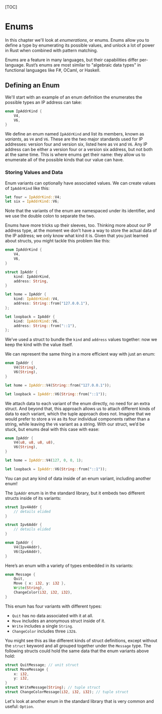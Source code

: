 <!-- Hi Steve, Carol. I like this chapter, we're getting into some powerful
tools here! I saw that the copyeditor has suggested listing numbers, which I
think is a good idea. If you agree, could you suggest captions and add
numbering to those listings we reference again in the chapter? Also, if we are
going to include any of these in the source files can you add file names?
Thanks! /Liz -->

[TOC]

# Enums

In this chapter we'll look at *enumerations*, or enums. Enums allow you to
define a type by enumerating its possible values, and unlock a lot of power in
Rust when combined with pattern matching.

Enums are a feature
in many languages, but their capabilities differ per-language. Rust’s enums
are most similar to "algebraic data types" in functional languages like F#,
OCaml, or Haskell.

## Defining an Enum

<!--This chapter doesn't have many heading separators, I've suggested a few
places we could add some to help organize it, but feel free to change the
headings, or space them more logically if you think they'd be better placed
elswhere -->

<!-- I wasn't clear throughout this section whether we were defining the
IpAddrKind enum or looking inside it --- could you read carefully, correct
anything I've misunderstood, make sure it's clear early on? -->

We'll start with an example of an enum definition the enumerates the possible
types an IP address can take:

```rust
enum IpAddrKind {
    V4,
    V6,
}
```

We define an enum named `IpAddrKind` and list its members, known as *variants*,
as `V4` and `V6`. These are the two major standards used for IP addresses:
version four and version six, listed here as `V4` and `V6`. Any IP address can
be either a version four or a version six address, but not both at the same
time. This is where enums get their name: they allow us to enumerate all of the
possible kinds that our value can have.

<!-- so if it *could* be both V4 and V6 at the same time, would the list have
included "v4,v6" or something similar? -->

### Storing Values and Data

Enum variants can optionally have associated values. We can create values of
`IpAddrKind` like this:

```rust
let four = IpAddrKind::V4;
let six = IpAddrKind::V6;
```

Note that the variants of the enum are namespaced under its identifier, and we
use the double colon to separate the two.

Enums have more tricks up their sleeves, too. Thinking more about our IP
address type, at the moment we don’t have a way to store the actual data of the
IP address; we only know what kind it is. Given that you just learned about
structs, you might tackle this problem like this:

```rust
enum IpAddrKind {
    V4,
    V6,
}

struct IpAddr {
    kind: IpAddrKind,
    address: String,
}

let home = IpAddr {
    kind: IpAddrKind::V4,
    address: String::from("127.0.0.1"),
};

let loopback = IpAddr {
    kind: IpAddrKind::V6,
    address: String::from("::1"),
};
```

<!-- I think this could use a more thorough explanation, so `kind` and
`address` are the values of the struct, is that right? What does this actually
result in, a home variable containing an ipaddr enum that's V4 with the address
127.0.0.1?-->

We’ve used a struct to bundle the `kind` and `address` values together: now we
keep the kind with the value itself.

We can represent the same thing in a more efficient way with
just an enum:

```rust
enum IpAddr {
    V4(String),
    V6(String),
}

let home = IpAddr::V4(String::from("127.0.0.1"));

let loopback = IpAddr::V6(String::from("::1"));
```

We attach data to each variant of the enum directly, no need for an extra
struct. And beyond that, this approach allows us to attach different kinds of
data to each variant, which the tuple approach does not. Imagine that we would
prefer to store a `V4` as its four individual components rather than a string,
while leaving the `V6` variant as a string. With our struct, we’d be stuck, but
enums deal with this case with ease:

```rust
enum IpAddr {
    V4(u8, u8, u8, u8),
    V6(String),
}

let home = IpAddr::V4(127, 0, 0, 1);

let loopback = IpAddr::V6(String::from("::1"));
```

You can put any kind of data inside of an enum variant, including another enum!


The `IpAddr` enum is in the standard library, but it embeds two
different structs inside of its variants:

<!--- Hm, do you mean the IpAddr enum is stored in the standard library, once
its created? I read this as IpAddr is an in-built enum included is the standard
library --- if so, are we not defining it with the code above? -->

```rust
struct Ipv4Addr {
    // details elided
}

struct Ipv6Addr {
    // details elided
}

enum IpAddr {
    V4(Ipv4Addr),
    V6(Ipv6Addr),
}
```

<!-- I'm not sure what we're saying here, I think we could flesh this out a
little, add some explanation to the examples -->

Here’s an enum with a variety of types embedded in its variants:

```rust
enum Message {
    Quit,
    Move { x: i32, y: i32 },
    Write(String),
    ChangeColor(i32, i32, i32),
}
```

This enum has four variants with different types:

* `Quit` has no data associated with it at all.
* `Move` includes an anonymous struct inside of it.
* `Write` includes a single `String`.
* `ChangeColor` includes three `i32`s.

You might see this as like different kinds of struct definitions, except
without the `struct` keyword and all grouped together under the `Message` type.
The following structs could hold the same data that the enum variants above
hold:

```rust
struct QuitMessage; // unit struct
struct MoveMessage {
    x: i32,
    y: i32,
}
struct WriteMessage(String); // tuple struct
struct ChangeColorMessage(i32, i32, i32); // tuple struct
```

Let's look at another enum in the standard library that is very common and
useful: `Option`.
